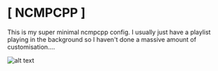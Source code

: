 # [ NCMPCPP ]

This is my super minimal ncmpcpp config. I usually just have a playlist playing in the background so I haven't done a massive amount of customisation....

![alt text](http://i.imgur.com/tZURRp1.png "ncmpcpp open in xfce4-terminal")
